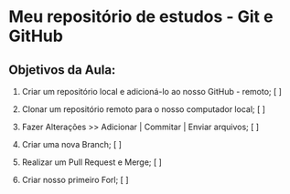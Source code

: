 # Meu repositório de estudos - Git e GitHub

## Objetivos da Aula:

1. Criar um repositório local e adicioná-lo ao nosso GitHub - remoto; [ ]

2. Clonar um repositório remoto para o nosso computador local; [ ]

3. Fazer Alterações >> Adicionar | Commitar | Enviar arquivos; [ ]

4. Criar uma nova Branch; [ ]

5. Realizar um Pull Request e Merge; [ ]

6. Criar nosso primeiro Forl; [ ]
